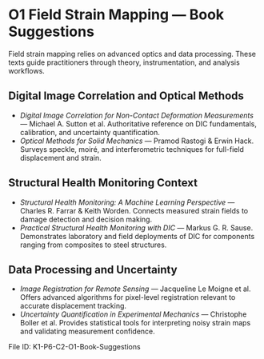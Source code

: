 # O1 Field Strain Mapping — Book Suggestions

Field strain mapping relies on advanced optics and data processing. These texts guide practitioners through theory, instrumentation, and analysis workflows.

## Digital Image Correlation and Optical Methods
- *Digital Image Correlation for Non-Contact Deformation Measurements* — Michael A. Sutton et al. Authoritative reference on DIC fundamentals, calibration, and uncertainty quantification.
- *Optical Methods for Solid Mechanics* — Pramod Rastogi & Erwin Hack. Surveys speckle, moiré, and interferometric techniques for full-field displacement and strain.

## Structural Health Monitoring Context
- *Structural Health Monitoring: A Machine Learning Perspective* — Charles R. Farrar & Keith Worden. Connects measured strain fields to damage detection and decision making.
- *Practical Structural Health Monitoring with DIC* — Markus G. R. Sause. Demonstrates laboratory and field deployments of DIC for components ranging from composites to steel structures.

## Data Processing and Uncertainty
- *Image Registration for Remote Sensing* — Jacqueline Le Moigne et al. Offers advanced algorithms for pixel-level registration relevant to accurate displacement tracking.
- *Uncertainty Quantification in Experimental Mechanics* — Christophe Boller et al. Provides statistical tools for interpreting noisy strain maps and validating measurement confidence.

File ID: K1-P6-C2-O1-Book-Suggestions
